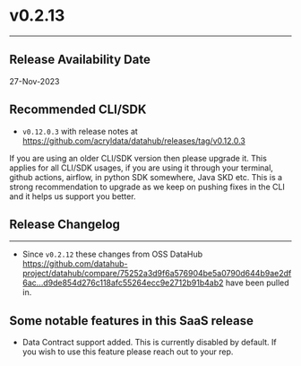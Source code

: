 # v0.2.13
---

Release Availability Date
---
27-Nov-2023

Recommended CLI/SDK
---
- `v0.12.0.3` with release notes at https://github.com/acryldata/datahub/releases/tag/v0.12.0.3

If you are using an older CLI/SDK version then please upgrade it. This applies for all CLI/SDK usages, if you are using it through your terminal, github actions, airflow, in python SDK somewhere, Java SKD etc. This is a strong recommendation to upgrade as we keep on pushing fixes in the CLI and it helps us support you better.

## Release Changelog
---
- Since `v0.2.12` these changes from OSS DataHub https://github.com/datahub-project/datahub/compare/75252a3d9f6a576904be5a0790d644b9ae2df6ac...d9de854d276c118afc55264ecc9e2712b91b4ab2 have been pulled in.

## Some notable features in this SaaS release
- Data Contract support added. This is currently disabled by default. If you wish to use this feature please reach out to your rep.
